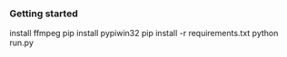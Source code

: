### Getting started
install ffmpeg
pip install pypiwin32
pip install -r requirements.txt
python run.py
